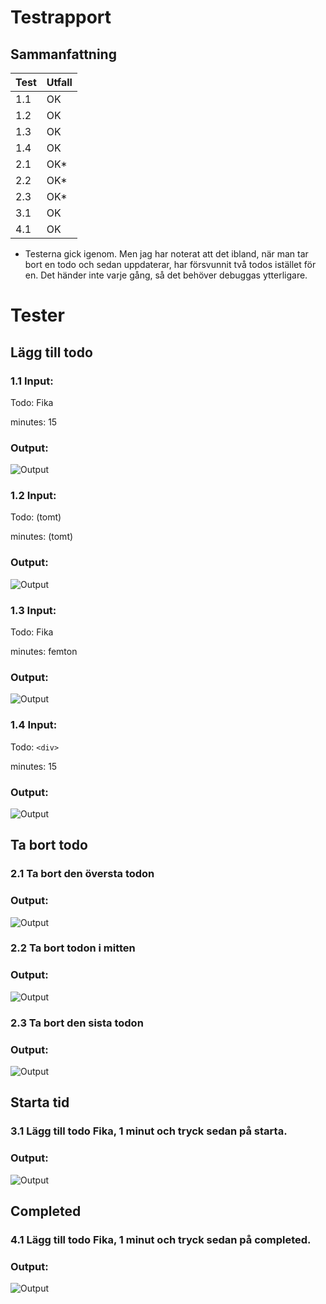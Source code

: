 # Testrapport

## Sammanfattning

|Test| Utfall|
|-----|------|
| 1.1 | OK|
| 1.2 | OK|
| 1.3 | OK|
| 1.4 | OK|
| 2.1 | OK*|
| 2.2 | OK*|
| 2.3 | OK*|
| 3.1 | OK|
| 4.1 | OK|

* Testerna gick igenom. Men jag har noterat att det ibland, när man tar bort en todo och sedan uppdaterar, har försvunnit två todos istället för en.
Det händer inte varje gång, så det behöver debuggas ytterligare.

# Tester

## Lägg till todo

### 1.1 Input: 

Todo: Fika

minutes: 15

### Output:

![Output](./img_test/1.1_50.png )

### 1.2 Input: 

Todo:    (tomt)

minutes:     (tomt)

### Output:

![Output](./img_test/1.2_50.png )

### 1.3 Input: 

Todo: Fika

minutes: femton

### Output:

![Output](./img_test/1.3_50.png )

### 1.4 Input: 

Todo: `<div>`

minutes: 15

### Output:

![Output](./img_test/1.4_50.png )

## Ta bort todo

### 2.1 Ta bort den översta todon

### Output:

![Output](./img_test/2.1_50.png )

### 2.2 Ta bort todon i mitten

### Output:

![Output](./img_test/2.2_50.png )

### 2.3 Ta bort den sista todon

### Output:

![Output](./img_test/2.3_50.png )

## Starta tid

### 3.1 Lägg till todo Fika, 1 minut och tryck sedan på starta.

### Output:

![Output](./img_test/3.1_50.png )

## Completed

### 4.1 Lägg till todo Fika, 1 minut och tryck sedan på completed.

### Output:

![Output](./img_test/4.1_1_50.png )